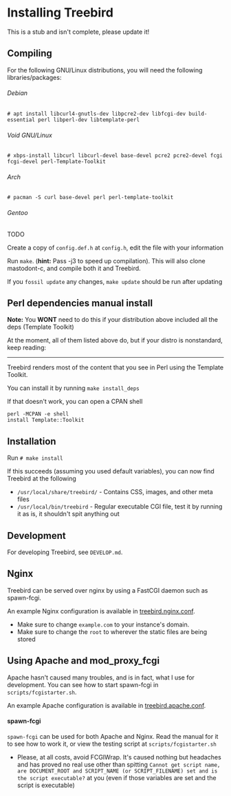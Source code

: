 # Installing Treebird

This is a stub and isn't complete, please update it!

## Compiling

For the following GNU/Linux distributions, you will need the following libraries/packages:

###### Debian

`# apt install libcurl4-gnutls-dev libpcre2-dev libfcgi-dev build-essential perl libperl-dev libtemplate-perl`

###### Void GNU/Linux

`# xbps-install libcurl libcurl-devel base-devel pcre2 pcre2-devel fcgi fcgi-devel perl-Template-Toolkit`

###### Arch

`# pacman -S curl base-devel perl perl-template-toolkit`

###### Gentoo

TODO

Create a copy of `config.def.h` at `config.h`, edit the file with your information

Run `make`. (**hint:** Pass -j3 to speed up compilation). This will also clone mastodont-c, and compile both it and Treebird.

If you `fossil update` any changes, `make update` should be run after updating

## Perl dependencies manual install

**Note:** You **WONT** need to do this if your distribution above included all the deps (Template Toolkit)

At the moment, all of them listed above do, but if your distro is nonstandard, keep reading:

---

Treebird renders most of the content that you see in Perl using the Template Toolkit.

You can install it by running `make install_deps`

If that doesn't work, you can open a CPAN shell

```
perl -MCPAN -e shell
install Template::Toolkit
```

## Installation

Run `# make install`

If this succeeds (assuming you used default variables), you can now find Treebird at the following

- `/usr/local/share/treebird/` - Contains CSS, images, and other meta files
- `/usr/local/bin/treebird` - Regular executable CGI file, test it by running it as is, it shouldn't spit anything out

## Development

For developing Treebird, see `DEVELOP.md`.

## Nginx

Treebird can be served over nginx by using a FastCGI daemon such as spawn-fcgi.

An example Nginx configuration is available in [treebird.nginx.conf](./sample/treebird.nginx.conf).
* Make sure to change `example.com` to your instance's domain.
* Make sure to change the `root` to wherever the static files are being stored

## Using Apache and mod_proxy_fcgi

Apache hasn't caused many troubles, and is in fact, what I use for development. You can see how to start
spawn-fcgi in `scripts/fcgistarter.sh`.

An example Apache configuration is available in [treebird.apache.conf](./sample/treebird.apache.conf).

#### spawn-fcgi

`spawn-fcgi` can be used for both Apache and Nginx. Read the manual for it to see how to work it, or view
the testing script at `scripts/fcgistarter.sh`

- Please, at all costs, avoid FCGIWrap. It's caused nothing but headaches and has proved no real use other than
  spitting `Cannot get script name, are DOCUMENT_ROOT and SCRIPT_NAME (or SCRIPT_FILENAME) set and is the script executable?`
  at you (even if those variables are set and the script is executable)
